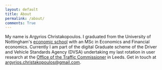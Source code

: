 ```yaml
---
layout: default
title: About
permalink: /about/
comments: True
---
```


My name is Argyrios Christakopoulos. I graduated from the University of Nottingham's <a href="https://www.nottingham.ac.uk/economics/">economic school</a> with an MSc in
Economics and Financial economics. Currently I am part of the digital Graduate scheme of the Driver and Vehicle Standards Agency (DVSA) undertaking my last rotation in user research
at the <a href="https://www.gov.uk/government/organisations/traffic-commissioners">Office of the Traffic Commissioner</a> in Leeds. Get in touch at argyrios.christakopoulos@gmail.com.
